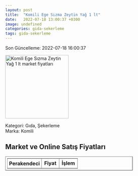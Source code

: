 ```yaml
---
layout: post
title:  "Komili Ege Sızma Zeytin Yağ 1 lt"
date:   2022-07-18 13:00:37 +0300
image: undefined
categories: gida-sekerleme
tags: gida-sekerleme
---
```


Son Güncelleme: 2022-07-18 16:00:37

<img src="undefined" width="200" alt="Komili Ege Sızma Zeytin Yağ 1 lt market fiyatları" />

Kategori: Gıda, Şekerleme
<br />
Marka: Komili

<h2>Market ve Online Satış Fiyatları</h2>

<table border="1" style="padding: 5px;width:80%;">
  <tr>
    <td style="padding: 5px;"><strong>Perakendeci</strong></td>
    <td><strong>Fiyat</strong></td>
    <td><strong>İşlem</strong></td>
  </tr>
  
</table>
